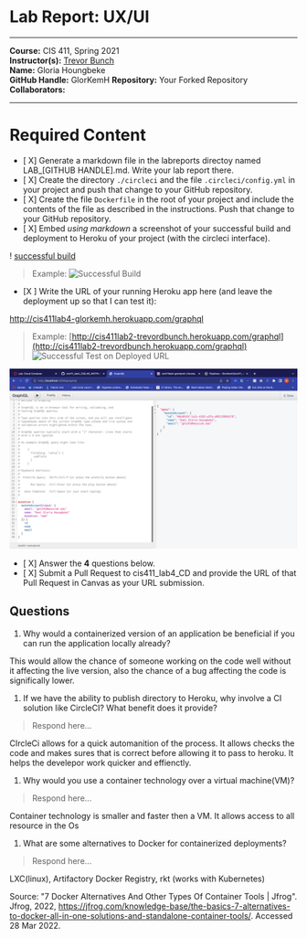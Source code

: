 # Lab Report: UX/UI
___
**Course:** CIS 411, Spring 2021  
**Instructor(s):** [Trevor Bunch](https://github.com/trevordbunch)  
**Name:** Gloria Houngbeke  
**GitHub Handle:** GlorKemH
**Repository:** Your Forked Repository  
**Collaborators:** 
___

# Required Content

- [ X] Generate a markdown file in the labreports directoy named LAB_[GITHUB HANDLE].md. Write your lab report there.
- [ X] Create the directory ```./circleci``` and the file ```.circleci/config.yml``` in your project and push that change to your GitHub repository.
- [ X] Create the file ```Dockerfile``` in the root of your project and include the contents of the file as described in the instructions. Push that change to your GitHub repository.
- [ X] Embed _using markdown_ a screenshot of your successful build and deployment to Heroku of your project (with the circleci interface).

! [successful build](../assets/success.png)


> Example: ![Successful Build](../ex/trevordbunch_lab2_02.png)
- [X ] Write the URL of your running Heroku app here (and leave the deployment up so that I can test it):  

http://cis411lab4-glorkemh.herokuapp.com/graphql


> Example: [http://cis411lab2-trevordbunch.herokuapp.com/graphql](http://cis411lab2-trevordbunch.herokuapp.com/graphql)  
> ![Successful Test on Deployed URL](../ex/trevordbunch_lab2_01.png)

![Successful Test on deployed URL ](../assets/lab1.png)




- [ X] Answer the **4** questions below.
- [ X] Submit a Pull Request to cis411_lab4_CD and provide the URL of that Pull Request in Canvas as your URL submission.

## Questions
1. Why would a containerized version of an application be beneficial if you can run the application locally already?
   
This would allow the chance of someone working on the code  well without it affecting the live version, also the chance of a bug affecting the code is significally lower. 


1. If we have the ability to publish directory to Heroku, why involve a CI solution like CircleCI? What benefit does it provide?
> Respond here...

CIrcleCi allows for a quick automanition of the process. It allows checks the code and makes sures that is correct before allowing it to pass to heroku. It helps the develepor work quicker and effienctly.


1. Why would you use a container technology over a virtual machine(VM)?
> Respond here...

Container technology is smaller and faster then a VM. It allows access to all resource in the Os



1. What are some alternatives to Docker for containerized deployments?
> Respond here...

LXC(linux), Artifactory Docker Registry, rkt (works with Kubernetes)

Source: "7 Docker Alternatives And Other Types Of Container Tools | Jfrog". Jfrog, 2022, https://jfrog.com/knowledge-base/the-basics-7-alternatives-to-docker-all-in-one-solutions-and-standalone-container-tools/. Accessed 28 Mar 2022.
